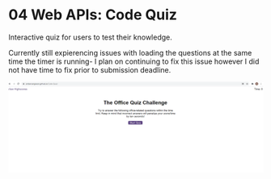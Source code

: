 # 04 Web APIs: Code Quiz

Interactive quiz for users to test their knowledge.

Currently still expierencing issues with loading the questions at the same time the timer is running- I plan on continuing to fix this issue however I did not have time to fix prior to submission deadline.

<img src="./assets/codequiz.png">
